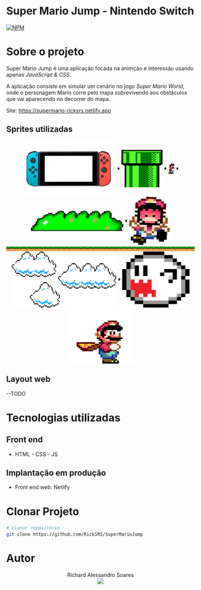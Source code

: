 # Super Mario Jump - Nintendo Switch

 [![NPM](https://img.shields.io/npm/l/react)](https://github.com/RickSRS/SuperMarioJump/blob/main/LICENCE)

# Sobre o projeto
Super Mario Jump é uma aplicação focada na animção e interessão usando apenas *JavaScript & CSS*.

A aplicação consiste em simular um cenário no jogo *Super Mario World*, onde o personagem Mario corre pelo mapa sobrevivendo aos obstáculos que vai aparecendo no decorrer do mapa.

Site: https://supermario-ricksrs.netlify.app

## Sprites utilizadas
<div align="center" style="display: inline_block">
    <img align="center" height="150" width="250" src="https://github.com/RickSRS/SuperMarioJump/blob/main/images/switch-game.png">
    ♦
    <img align="center" height="100" width="110" src="https://github.com/RickSRS/SuperMarioJump/blob/main/images/pipe.png">
    ♦
    <img align="center" src="https://github.com/RickSRS/SuperMarioJump/blob/main/images/mario-stop.png">
    ♦
    <img align="center" src="https://github.com/RickSRS/SuperMarioJump/blob/main/images/grass.png">
    ♦
    <img align="center" height="130" width="110" src="https://github.com/RickSRS/SuperMarioJump/blob/main/images/game-over.png">
    <img align="center" src="https://github.com/RickSRS/SuperMarioJump/blob/main/images/floor.png">
    <img align="center" height="150" width="280" src="https://github.com/RickSRS/SuperMarioJump/blob/main/images/clouds.png">
    ♦
    <img align="center" height="150" width="180" src="https://github.com/RickSRS/SuperMarioJump/blob/main/images/boo.png">
    <br>
    <img align="center" height="150" width="180" src="https://github.com/RickSRS/SuperMarioJump/blob/main/images/mario.gif">
</div>


## Layout web
--TODO

# Tecnologias utilizadas
## Front end
- HTML - CSS - JS 

## Implantação em produção
- Front end web: Netlify

# Clonar Projeto
```bash
# clonar repositório
git clone https://github.com/RickSRS/SuperMarioJump
```

# Autor
<div align="center">
  Richard Alessandro Soares<br>
  <a href="https://linkedin.com/in/richard-soares-in" target="_blank"><img src="https://img.shields.io/badge/-LinkedIn-%230077B5?style=for-the-badge&logo=linkedin&logoColor=white" target="_blank"></a>
</div>
